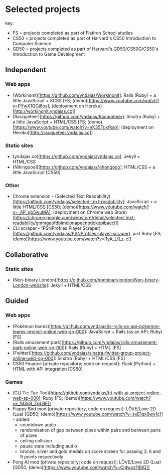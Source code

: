 # Selected projects

key: 
- FS = projects completed as part of Flatiron School studies
- CS50 = projects completed as part of Harvard's CS50 Introduction to Computer Science
- GD50 = projects completed as part of Harvard's GD50/CS50G/CS50's Introduction to Game Development

## Independent

### Web apps
- (Workinonit)[https://github.com/yndajas/Workinonit]: Rails (Ruby) + a little JavaScript + SCSS [FS; (demo)[https://www.youtube.com/watch?v=PYwX1QGj6os]; (deployment on Heroku)[http://workinonit.yndajas.co]]
- (Racqueteer)[https://github.com/yndajas/Racqueteer]: Sinatra (Ruby) + a little JavaScript + HTML/CSS [FS; (demo)[https://www.youtube.com/watch?v=nK35Tuxfkso]; (deployment on Heroku)[http://racqueteer.yndajas.co]]

### Static sites
- (yndajas.co)[https://github.com/yndajas/yndajas.co]: Jekyll + HTML/CSS
- (Nihingooo!)[https://github.com/yndajas/Nihongooo]: HTML/CSS + a little JavaScript [CS50]

### Other
- Chrome extension - (Selected Text Readability)[https://github.com/yndajas/selected-text-readability]: JavaScript + a little HTML/CSS [CS50; (demo)[https://www.youtube.com/watch?v=_AP_qb5wuMA]; (deployment on Chrome web Store)[https://chrome.google.com/webstore/detail/selected-text-readability/gmmgeofdbimelpnapecnbdckopibaecl]]
- CLI scraper - (PSNProfiles Player Scraper)[https://github.com/yndajas/PSNProfiles-player-scraper]: just Ruby [FS; (demo)[https://www.youtube.com/watch?v=l1yA_LfLz-c]]

## Collaborative

### Static sites
- (Non-binary London)[https://github.com/nonbinarylondon/Non-binary-London-website]: Jekyll + HTML/CSS

## Guided

### Web apps

- (Pokémon teams)[https://github.com/yndajas/js-rails-as-api-pokemon-teams-project-online-web-sp-000]: JavaScript + Rails (as an API; Ruby) [FS]
- (Rails amusement park)[https://github.com/yndajas/rails-amusement-park-online-web-sp-000]: Rails (Ruby) + HTML [FS]
- (Fwitter)[https://github.com/yndajas/sinatra-fwitter-group-project-online-web-sp-000]: Sinatra (Ruby) + HTML/CSS [FS]
- CS50 Finance [private repository; code on request]: Flask (Python) + HTML with API integration [CS50]

### Games
- (CLI Tic-Tac-Toe)[https://github.com/yndajas/ttt-with-ai-project-online-web-sp-000]: Ruby [FS; (demo)[https://www.youtube.com/watch?v=_M3nB_ZpLBE]]
- Flappy Bird mod [private repository, code on request]: LÖVE/Love 2D (Lua) [GD50; (demo)[https://www.youtube.com/watch?v=sxE1qx6wy1c]] - added:
    - countdown audio
    - randomisation of gap between pipes within pairs and between pairs of pipes
    - ceiling collision
    - pause state including audio
    - bronze, silver and gold medals on score screen for passing 3, 6 and 9 points respectively
- Pong AI mod [private repository; code on request]: LÖVE/Love 2D (Lua) [GD50, (demo)[https://www.youtube.com/watch?v=Cjdwoz1tBIQ]]
